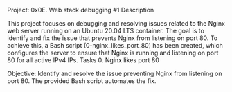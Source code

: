 Project: 0x0E. Web stack debugging #1
Description

This project focuses on debugging and resolving issues related to the Nginx web server running on an Ubuntu 20.04 LTS container. The goal is to identify and fix the issue that prevents Nginx from listening on port 80. To achieve this, a Bash script (0-nginx_likes_port_80) has been created, which configures the server to ensure that Nginx is running and listening on port 80 for all active IPv4 IPs.
Tasks
0. Nginx likes port 80

Objective: Identify and resolve the issue preventing Nginx from listening on port 80. The provided Bash script automates the fix.
